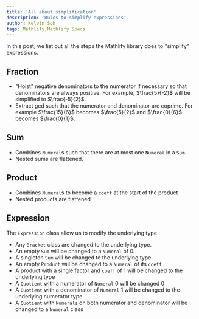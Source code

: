 ```yaml
---
title: 'All about simplification'
description: 'Rules to simplify expressions'
author: Kelvin Soh
tags: Mathlify,Mathlify Specs
---
```


In this post, we list out all the steps the Mathlify library does to "simplify" expressions.

## Fraction

- "Hoist" negative denominators to the numerator if necessary so that denominators are always positive. For example, $\frac{5}{-2}$ will be simplified to $\frac{-5}{2}$.
- Extract gcd such that the numerator and denominator are coprime. For example $\frac{15}{6}$ becomes $\frac{5}{2}$ and $\frac{0}{6}$ becomes $\frac{0}{1}$.

## Sum

- Combines `Numeral`s such that there are at most one `Numeral` in a `Sum`.
- Nested sums are flattened.

## Product

- Combines `Numeral`s to become a `coeff` at the start of the product
- Nested products are flattened

## Expression

The `Expression` class allow us to modify the underlying type

- Any `Bracket` class are changed to the underlying type.
- An empty `Sum` will be changed to a `Numeral` of 0.
- A singleton `Sum` will be changed to the underlying type.
- An empty `Product` will be changed to a `Numeral` of its `coeff`
- A product with a single factor and `coeff` of 1 will be changed to the underlying type
- A `Quotient` with a numerator of `Numeral` 0 will be changed 0
- A `Quotient` with a denominator of `Numeral` 1 will be changed to the underlying numerator type
- A `Quotient` with `Numerals` on both numerator and denominator will be changed to a `Numeral` class
